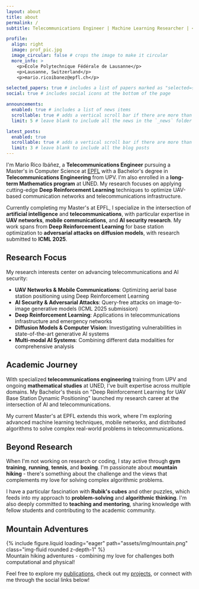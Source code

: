 ```yaml
---
layout: about
title: about
permalink: /
subtitle: Telecommunications Engineer | Machine Learning Researcher | <a href='https://www.epfl.ch/'>EPFL</a>

profile:
  align: right
  image: prof_pic.jpg
  image_circular: false # crops the image to make it circular
  more_info: >
    <p>École Polytechnique Fédérale de Lausanne</p>
    <p>Lausanne, Switzerland</p>
    <p>mario.ricoibanez@epfl.ch</p>

selected_papers: true # includes a list of papers marked as "selected={true}"
social: true # includes social icons at the bottom of the page

announcements:
  enabled: true # includes a list of news items
  scrollable: true # adds a vertical scroll bar if there are more than 3 news items
  limit: 5 # leave blank to include all the news in the `_news` folder

latest_posts:
  enabled: true
  scrollable: true # adds a vertical scroll bar if there are more than 3 new posts items
  limit: 3 # leave blank to include all the blog posts
---
```


I'm Mario Rico Ibáñez, a **Telecommunications Engineer** pursuing a Master's in Computer Science at [EPFL](https://www.epfl.ch/) with a Bachelor's degree in **Telecommunications Engineering** from UPV. I'm also enrolled in a **long-term Mathematics program** at UNED. My research focuses on applying cutting-edge **Deep Reinforcement Learning** techniques to optimize UAV-based communication networks and telecommunications infrastructure.

Currently completing my Master's at EPFL, I specialize in the intersection of **artificial intelligence** and **telecommunications**, with particular expertise in **UAV networks**, **mobile communications**, and **AI security research**. My work spans from **Deep Reinforcement Learning** for base station optimization to **adversarial attacks on diffusion models**, with research submitted to **ICML 2025**.

## Research Focus

My research interests center on advancing telecommunications and AI security:
- **UAV Networks & Mobile Communications**: Optimizing aerial base station positioning using Deep Reinforcement Learning
- **AI Security & Adversarial Attacks**: Query-free attacks on image-to-image generative models (ICML 2025 submission)
- **Deep Reinforcement Learning**: Applications in telecommunications infrastructure and emergency networks
- **Diffusion Models & Computer Vision**: Investigating vulnerabilities in state-of-the-art generative AI systems
- **Multi-modal AI Systems**: Combining different data modalities for comprehensive analysis

## Academic Journey

With specialized **telecommunications engineering** training from UPV and ongoing **mathematical studies** at UNED, I've built expertise across multiple domains. My Bachelor's thesis on "Deep Reinforcement Learning for UAV Base Station Dynamic Positioning" launched my research career at the intersection of AI and telecommunications.

My current Master's at EPFL extends this work, where I'm exploring advanced machine learning techniques, mobile networks, and distributed algorithms to solve complex real-world problems in telecommunications.

## Beyond Research

When I'm not working on research or coding, I stay active through **gym training**, **running**, **tennis**, and **boxing**. I'm passionate about **mountain hiking** - there's something about the challenge and the views that complements my love for solving complex algorithmic problems.

I have a particular fascination with **Rubik's cubes** and other puzzles, which feeds into my approach to **problem-solving** and **algorithmic thinking**. I'm also deeply committed to **teaching and mentoring**, sharing knowledge with fellow students and contributing to the academic community.

## Mountain Adventures

<div class="row mt-3">
    <div class="col-sm mt-3 mt-md-0">
        {% include figure.liquid loading="eager" path="assets/img/mountain.png" class="img-fluid rounded z-depth-1" %}
    </div>
</div>
<div class="caption">
    Mountain hiking adventures - combining my love for challenges both computational and physical!
</div>

Feel free to explore my [publications](/publications/), check out my [projects](/projects/), or connect with me through the social links below!